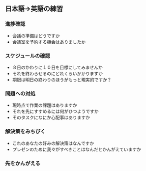 ## 日本語->英語の練習
### 進捗確認
* 会議の準備はどうですか
* 会議室を予約する機会はありましたか
### スケジュールの確認
* ８日のかわりに１０日を目標にしてみませんか
* それを終わらせるのにどれくらいかかりますか
* 期限は明日の終わりのほうがもっと現実的ですか？
### 問題への対処
* 現時点で作業の課題はありますか
* それを先にすすめるには何がひつようですか
* そのタスクになにか心配事はありますか
### 解決策をみちびく
* これのあなたの好みの解決策はなんですか
* プレゼンのために我々がすべきことはなんだとかんがえていますか
### 先をかんがえる

